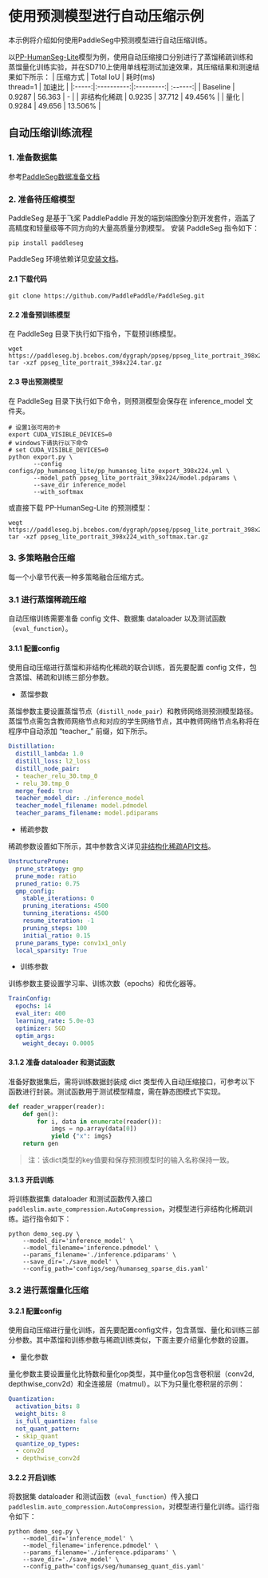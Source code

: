 # 使用预测模型进行自动压缩示例

本示例将介绍如何使用PaddleSeg中预测模型进行自动压缩训练。

以[PP-HumanSeg-Lite](https://github.com/PaddlePaddle/PaddleSeg/tree/develop/contrib/PP-HumanSeg#portrait-segmentation)模型为例，使用自动压缩接口分别进行了蒸馏稀疏训练和蒸馏量化训练实验，并在SD710上使用单线程测试加速效果，其压缩结果和测速结果如下所示：
| 压缩方式  | Total IoU | 耗时(ms)<br>thread=1 | 加速比 |
|:-----:|:----------:|:---------:| :------:|
| Baseline |  0.9287 | 56.363 | - |
| 非结构化稀疏 |  0.9235 | 37.712 | 49.456% |
| 量化 |  0.9284 | 49.656 | 13.506% |

## 自动压缩训练流程

### 1. 准备数据集

参考[PaddleSeg数据准备文档](https://github.com/PaddlePaddle/PaddleSeg/blob/release/2.5/docs/data/marker/marker_cn.md)

### 2. 准备待压缩模型

PaddleSeg 是基于飞桨 PaddlePaddle 开发的端到端图像分割开发套件，涵盖了高精度和轻量级等不同方向的大量高质量分割模型。
安装 PaddleSeg 指令如下：
```
pip install paddleseg
```
PaddleSeg 环境依赖详见[安装文档](https://github.com/PaddlePaddle/PaddleSeg/blob/develop/docs/install_cn.md)。

#### 2.1 下载代码
```
git clone https://github.com/PaddlePaddle/PaddleSeg.git
```
#### 2.2 准备预训练模型

在 PaddleSeg 目录下执行如下指令，下载预训练模型。
``` shell
wget https://paddleseg.bj.bcebos.com/dygraph/ppseg/ppseg_lite_portrait_398x224.tar.gz
tar -xzf ppseg_lite_portrait_398x224.tar.gz
```
#### 2.3 导出预测模型

在 PaddleSeg 目录下执行如下命令，则预测模型会保存在 inference_model 文件夹。
```shell
# 设置1张可用的卡
export CUDA_VISIBLE_DEVICES=0
# windows下请执行以下命令
# set CUDA_VISIBLE_DEVICES=0
python export.py \
       --config configs/pp_humanseg_lite/pp_humanseg_lite_export_398x224.yml \
       --model_path ppseg_lite_portrait_398x224/model.pdparams \
       --save_dir inference_model
       --with_softmax
```
或直接下载 PP-HumanSeg-Lite 的预测模型：
```shell
wegt https://paddleseg.bj.bcebos.com/dygraph/ppseg/ppseg_lite_portrait_398x224_with_softmax.tar.gz
tar -xzf ppseg_lite_portrait_398x224_with_softmax.tar.gz
```

### 3. 多策略融合压缩

每一个小章节代表一种多策略融合压缩方式。

### 3.1 进行蒸馏稀疏压缩
自动压缩训练需要准备 config 文件、数据集 dataloader 以及测试函数（``eval_function``）。
#### 3.1.1 配置config

使用自动压缩进行蒸馏和非结构化稀疏的联合训练，首先要配置 config 文件，包含蒸馏、稀疏和训练三部分参数。

- 蒸馏参数

蒸馏参数主要设置蒸馏节点（``distill_node_pair``）和教师网络测预测模型路径。蒸馏节点需包含教师网络节点和对应的学生网络节点，其中教师网络节点名称将在程序中自动添加 “teacher_” 前缀，如下所示。
```yaml
Distillation:
  distill_lambda: 1.0
  distill_loss: l2_loss
  distill_node_pair:
  - teacher_relu_30.tmp_0
  - relu_30.tmp_0
  merge_feed: true
  teacher_model_dir: ./inference_model
  teacher_model_filename: model.pdmodel
  teacher_params_filename: model.pdiparams
```
- 稀疏参数

稀疏参数设置如下所示，其中参数含义详见[非结构化稀疏API文档](https://github.com/PaddlePaddle/PaddleSlim/blob/develop/docs/zh_cn/api_cn/dygraph/pruners/unstructured_pruner.rst)。
```yaml
UnstructurePrune:
  prune_strategy: gmp
  prune_mode: ratio
  pruned_ratio: 0.75
  gmp_config:
    stable_iterations: 0
    pruning_iterations: 4500
    tunning_iterations: 4500
    resume_iteration: -1
    pruning_steps: 100
    initial_ratio: 0.15
  prune_params_type: conv1x1_only
  local_sparsity: True
```

- 训练参数

训练参数主要设置学习率、训练次数（epochs）和优化器等。
```yaml
TrainConfig:
  epochs: 14
  eval_iter: 400
  learning_rate: 5.0e-03
  optimizer: SGD
  optim_args:
    weight_decay: 0.0005
```
#### 3.1.2 准备 dataloader 和测试函数
准备好数据集后，需将训练数据封装成 dict 类型传入自动压缩接口，可参考以下函数进行封装。测试函数用于测试模型精度，需在静态图模式下实现。
```python
def reader_wrapper(reader):
    def gen():
        for i, data in enumerate(reader()):
            imgs = np.array(data[0])
            yield {"x": imgs}
    return gen
```
> 注：该dict类型的key值要和保存预测模型时的输入名称保持一致。

#### 3.1.3 开启训练

将训练数据集 dataloader 和测试函数传入接口 ``paddleslim.auto_compression.AutoCompression``，对模型进行非结构化稀疏训练。运行指令如下：
```shell
python demo_seg.py \
    --model_dir='inference_model' \
    --model_filename='inference.pdmodel' \
    --params_filename='./inference.pdiparams' \
    --save_dir='./save_model' \
    --config_path='configs/seg/humanseg_sparse_dis.yaml'
```

### 3.2 进行蒸馏量化压缩
#### 3.2.1 配置config
使用自动压缩进行量化训练，首先要配置config文件，包含蒸馏、量化和训练三部分参数。其中蒸馏和训练参数与稀疏训练类似，下面主要介绍量化参数的设置。
- 量化参数

量化参数主要设置量化比特数和量化op类型，其中量化op包含卷积层（conv2d, depthwise_conv2d）和全连接层（matmul）。以下为只量化卷积层的示例：
```yaml
Quantization:
  activation_bits: 8
  weight_bits: 8
  is_full_quantize: false
  not_quant_pattern:
  - skip_quant
  quantize_op_types:
  - conv2d
  - depthwise_conv2d
```
#### 3.2.2 开启训练
将数据集 dataloader 和测试函数（``eval_function``）传入接口``paddleslim.auto_compression.AutoCompression``，对模型进行量化训练。运行指令如下：
```
python demo_seg.py \
    --model_dir='inference_model' \
    --model_filename='inference.pdmodel' \
    --params_filename='./inference.pdiparams' \
    --save_dir='./save_model' \
    --config_path='configs/seg/humanseg_quant_dis.yaml'
```

